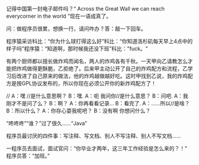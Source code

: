 记得中国第一封电子邮件吗？“ Across the Great Wall we can reach everycorner in the world ”现在一语成真了。

问：做程序员很累，想换一行，请问咋办？答：敲一下回车。

程序猿采访科比：“你为什么球打得这么好”科比：“你知道洛杉矶每天早上4点中的样子吗”程序猿：“知道啊，那时候我还没下班”科比："fuck。"

有两个厨师都以擅长做炸鸡而闻名，两人的炸鸡各有千秋。一天甲向乙请教怎么才能把炸鸡做得更酥脆，乙拒绝了。后来甲主动公开了自己的炸鸡配方和流程，乙学习后改进了自己原来的做法，他的炸鸡越做越好吃。这时甲找到乙说，我的炸鸡配方是按GPL协议发布的，所以你现在必须公开你的新炸鸡配方了！

//
    A：嘿 //是什么意思啊？
    B：嘿.
    A：呃 我问你//是什么意思？
    B：问吧.
    A：我刚才不是问了么？
    B：啊？
    A：你再看看记录...
    B：看完了.
    A：......所以//是啥？
    B：所以什么？
    A：你存心耍我呢吧？
    B：没有啊 你想问什么？

“咚咚咚”“谁？”过了很久……“Java”

程序员最讨厌的四件事：写注释、写文档、别人不写注释、别人不写文档……

一程序员去面试，面试官问：“你毕业才两年，这三年工作经验是怎么来的？！”
程序员答：“加班。”

